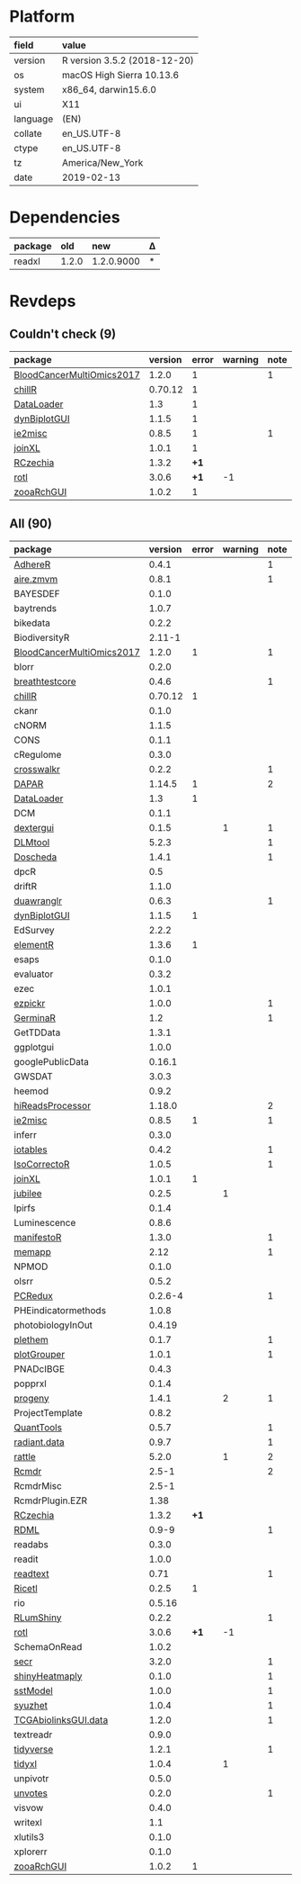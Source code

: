 # Platform

|field    |value                        |
|:--------|:----------------------------|
|version  |R version 3.5.2 (2018-12-20) |
|os       |macOS High Sierra 10.13.6    |
|system   |x86_64, darwin15.6.0         |
|ui       |X11                          |
|language |(EN)                         |
|collate  |en_US.UTF-8                  |
|ctype    |en_US.UTF-8                  |
|tz       |America/New_York             |
|date     |2019-02-13                   |

# Dependencies

|package |old   |new        |Δ  |
|:-------|:-----|:----------|:--|
|readxl  |1.2.0 |1.2.0.9000 |*  |

# Revdeps

## Couldn't check (9)

|package                                                            |version |error  |warning |note |
|:------------------------------------------------------------------|:-------|:------|:-------|:----|
|[BloodCancerMultiOmics2017](problems.md#bloodcancermultiomics2017) |1.2.0   |1      |        |1    |
|[chillR](problems.md#chillr)                                       |0.70.12 |1      |        |     |
|[DataLoader](problems.md#dataloader)                               |1.3     |1      |        |     |
|[dynBiplotGUI](problems.md#dynbiplotgui)                           |1.1.5   |1      |        |     |
|[ie2misc](problems.md#ie2misc)                                     |0.8.5   |1      |        |1    |
|[joinXL](problems.md#joinxl)                                       |1.0.1   |1      |        |     |
|[RCzechia](problems.md#rczechia)                                   |1.3.2   |__+1__ |        |     |
|[rotl](problems.md#rotl)                                           |3.0.6   |__+1__ |-1      |     |
|[zooaRchGUI](problems.md#zooarchgui)                               |1.0.2   |1      |        |     |

## All (90)

|package                                                            |version |error  |warning |note |
|:------------------------------------------------------------------|:-------|:------|:-------|:----|
|[AdhereR](problems.md#adherer)                                     |0.4.1   |       |        |1    |
|[aire.zmvm](problems.md#airezmvm)                                  |0.8.1   |       |        |1    |
|BAYESDEF                                                           |0.1.0   |       |        |     |
|baytrends                                                          |1.0.7   |       |        |     |
|bikedata                                                           |0.2.2   |       |        |     |
|BiodiversityR                                                      |2.11-1  |       |        |     |
|[BloodCancerMultiOmics2017](problems.md#bloodcancermultiomics2017) |1.2.0   |1      |        |1    |
|blorr                                                              |0.2.0   |       |        |     |
|[breathtestcore](problems.md#breathtestcore)                       |0.4.6   |       |        |1    |
|[chillR](problems.md#chillr)                                       |0.70.12 |1      |        |     |
|ckanr                                                              |0.1.0   |       |        |     |
|cNORM                                                              |1.1.5   |       |        |     |
|CONS                                                               |0.1.1   |       |        |     |
|cRegulome                                                          |0.3.0   |       |        |     |
|[crosswalkr](problems.md#crosswalkr)                               |0.2.2   |       |        |1    |
|[DAPAR](problems.md#dapar)                                         |1.14.5  |1      |        |2    |
|[DataLoader](problems.md#dataloader)                               |1.3     |1      |        |     |
|DCM                                                                |0.1.1   |       |        |     |
|[dextergui](problems.md#dextergui)                                 |0.1.5   |       |1       |1    |
|[DLMtool](problems.md#dlmtool)                                     |5.2.3   |       |        |1    |
|[Doscheda](problems.md#doscheda)                                   |1.4.1   |       |        |1    |
|dpcR                                                               |0.5     |       |        |     |
|driftR                                                             |1.1.0   |       |        |     |
|[duawranglr](problems.md#duawranglr)                               |0.6.3   |       |        |1    |
|[dynBiplotGUI](problems.md#dynbiplotgui)                           |1.1.5   |1      |        |     |
|EdSurvey                                                           |2.2.2   |       |        |     |
|[elementR](problems.md#elementr)                                   |1.3.6   |1      |        |     |
|esaps                                                              |0.1.0   |       |        |     |
|evaluator                                                          |0.3.2   |       |        |     |
|ezec                                                               |1.0.1   |       |        |     |
|[ezpickr](problems.md#ezpickr)                                     |1.0.0   |       |        |1    |
|[GerminaR](problems.md#germinar)                                   |1.2     |       |        |1    |
|GetTDData                                                          |1.3.1   |       |        |     |
|ggplotgui                                                          |1.0.0   |       |        |     |
|googlePublicData                                                   |0.16.1  |       |        |     |
|GWSDAT                                                             |3.0.3   |       |        |     |
|heemod                                                             |0.9.2   |       |        |     |
|[hiReadsProcessor](problems.md#hireadsprocessor)                   |1.18.0  |       |        |2    |
|[ie2misc](problems.md#ie2misc)                                     |0.8.5   |1      |        |1    |
|inferr                                                             |0.3.0   |       |        |     |
|[iotables](problems.md#iotables)                                   |0.4.2   |       |        |1    |
|[IsoCorrectoR](problems.md#isocorrector)                           |1.0.5   |       |        |1    |
|[joinXL](problems.md#joinxl)                                       |1.0.1   |1      |        |     |
|[jubilee](problems.md#jubilee)                                     |0.2.5   |       |1       |     |
|lpirfs                                                             |0.1.4   |       |        |     |
|Luminescence                                                       |0.8.6   |       |        |     |
|[manifestoR](problems.md#manifestor)                               |1.3.0   |       |        |1    |
|[memapp](problems.md#memapp)                                       |2.12    |       |        |1    |
|NPMOD                                                              |0.1.0   |       |        |     |
|olsrr                                                              |0.5.2   |       |        |     |
|[PCRedux](problems.md#pcredux)                                     |0.2.6-4 |       |        |1    |
|PHEindicatormethods                                                |1.0.8   |       |        |     |
|photobiologyInOut                                                  |0.4.19  |       |        |     |
|[plethem](problems.md#plethem)                                     |0.1.7   |       |        |1    |
|[plotGrouper](problems.md#plotgrouper)                             |1.0.1   |       |        |1    |
|PNADcIBGE                                                          |0.4.3   |       |        |     |
|popprxl                                                            |0.1.4   |       |        |     |
|[progeny](problems.md#progeny)                                     |1.4.1   |       |2       |1    |
|ProjectTemplate                                                    |0.8.2   |       |        |     |
|[QuantTools](problems.md#quanttools)                               |0.5.7   |       |        |1    |
|[radiant.data](problems.md#radiantdata)                            |0.9.7   |       |        |1    |
|[rattle](problems.md#rattle)                                       |5.2.0   |       |1       |2    |
|[Rcmdr](problems.md#rcmdr)                                         |2.5-1   |       |        |2    |
|RcmdrMisc                                                          |2.5-1   |       |        |     |
|RcmdrPlugin.EZR                                                    |1.38    |       |        |     |
|[RCzechia](problems.md#rczechia)                                   |1.3.2   |__+1__ |        |     |
|[RDML](problems.md#rdml)                                           |0.9-9   |       |        |1    |
|readabs                                                            |0.3.0   |       |        |     |
|readit                                                             |1.0.0   |       |        |     |
|[readtext](problems.md#readtext)                                   |0.71    |       |        |1    |
|[Ricetl](problems.md#ricetl)                                       |0.2.5   |1      |        |     |
|rio                                                                |0.5.16  |       |        |     |
|[RLumShiny](problems.md#rlumshiny)                                 |0.2.2   |       |        |1    |
|[rotl](problems.md#rotl)                                           |3.0.6   |__+1__ |-1      |     |
|SchemaOnRead                                                       |1.0.2   |       |        |     |
|[secr](problems.md#secr)                                           |3.2.0   |       |        |1    |
|[shinyHeatmaply](problems.md#shinyheatmaply)                       |0.1.0   |       |        |1    |
|[sstModel](problems.md#sstmodel)                                   |1.0.0   |       |        |1    |
|[syuzhet](problems.md#syuzhet)                                     |1.0.4   |       |        |1    |
|[TCGAbiolinksGUI.data](problems.md#tcgabiolinksguidata)            |1.2.0   |       |        |1    |
|textreadr                                                          |0.9.0   |       |        |     |
|[tidyverse](problems.md#tidyverse)                                 |1.2.1   |       |        |1    |
|[tidyxl](problems.md#tidyxl)                                       |1.0.4   |       |1       |     |
|unpivotr                                                           |0.5.0   |       |        |     |
|[unvotes](problems.md#unvotes)                                     |0.2.0   |       |        |1    |
|visvow                                                             |0.4.0   |       |        |     |
|writexl                                                            |1.1     |       |        |     |
|xlutils3                                                           |0.1.0   |       |        |     |
|xplorerr                                                           |0.1.0   |       |        |     |
|[zooaRchGUI](problems.md#zooarchgui)                               |1.0.2   |1      |        |     |

